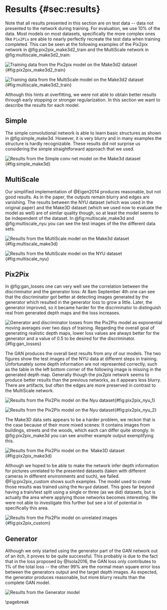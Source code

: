 # Results  {#sec:results}

Note that all results presented in this section are on test data -- data not presented to the network during training. For evaluation, we use 10% of the data. Most models on most datasets, specifically the more complex ones like `Pix2Pix` are able to nearly perfectly recreate the test data when training completed. This can be seen at the following examples of the Pix2pix network in @fig:pix2pix_make3d2_train and the MultiScale network in @fig:multiscale_make3d2_train:

![Training data from the `Pix2pix` model on the `Make3d2` dataset](assets/pix2pix_make3d2_train.png){#fig:pix2pix_make3d2_train}

![Training data from the `MultiScale` model on the `Make3d2` dataset](assets/multiscale_make3d2_train.png){#fig:multiscale_make3d2_train}

Although this hints at overfitting, we were not able to obtain better results through early stopping or stronger regularization. In this section we want to describe the results for each model.

## Simple

The simple convolutional network is able to learn basic structures as shown in @fig:simple_make3d. However, it is very blurry and in many examples the structure is hardly recognizable. These results did not surprise us considering the simple straightforward approach that we used.

![Results from the `Simple conv net` model on the `Make3d` dataset](assets/simple_make3d.png){#fig:simple_make3d}

## MultiScale

Our simplified implementation of @Eigen2014 produces reasonable, but not good results. As in the paper, the outputs remain blurry and edges are vanishing. The results between the NYU dataset (which was used in the original paper) and the Make3D dataset (which we used now to evaluate the model as well) are of similar quality though, so at least the model seems to be independent of the dataset. In @fig:multiscale_make3d and @fig:multiscale_nyu you can see the test images of the the different data sets.

![Results from the `MultiScale` model on the `Make3d` dataset](assets/multiscale_make3d.png){#fig:multiscale_make3d}

![Results from the `MultiScale` model on the `NYU` dataset](assets/multiscale_nyu.png){#fig:multiscale_nyu}

## Pix2Pix

In @fig:gan_losses one can very well see the correlation between the discriminator and the generator loss: At 8am September 4th one can see that the discriminator got better at detecting images generated by the generator which resulted in the generator loss to grow a little. Later, the generator improved, so it became harder for the discriminator to distinguish real from generated depth maps and the loss increases.

![Generator and discriminator losses from the Pix2Pix model as exponential moving averages over two days of training. Regarding the overall goal of generating realistic depth maps, lower loss values are always better for the generator and a value of 0.5 to be desired for the discriminator.](assets/gan_losses.png){#fig:gan_losses}

The GAN produces the overall best results from any of our models. The two figures show the test images of the NYU data at different steps in training. Unfortunately some depth information are not represented correctly, such as the table in the left bottom corner of the following image is missing in the generated depth map. Generally though the pix2pix network seems to produce better results than the previous networks, as it appears less blurry. There are artifacts, but often the edges are more preserved in contrast to the MultiScale network.

![Results from the `Pix2Pix` model on the `Nyu` dataset](assets/pix2pix_nyu_1.png){#fig:pix2pix_nyu_1}

![Results from the `Pix2Pix` model on the `Nyu` dataset](assets/pix2pix_nyu_2.png){#fig:pix2pix_nyu_2}

The Make3D data sets appears to be a harder problem, we reckon that is the case because of their more mixed scenes: It contains images from buildings, streets and the woods, which each can differ quite strongly. In @fig:pix2pix_make3d you can see another example output exemplifying this.

![Results from the `Pix2Pix` model on the `Make3D dataset](assets/pix2pix_make3d.png){#fig:pix2pix_make3d}

Although we hoped to be able to make the network infer depth information for pictures unrelated to the presented datasets (taken with different cameras in different environments and such), we failed. @Fig:pix2pix_custom shows such examples. The model used to create those results was trained using the `Merged` dataset. This goes far beyond having a train/test split using a single or three (as we did) datasets, but is actually the area where applying those networks becomes interesting. We were not able to investigate this further but see a lot of potential in specifically this area.

![Results from the `Pix2Pix` model on unrelated images](assets/pix2pix_custom.png){#fig:pix2pix_custom}


## Generator
Although we only started using the generator part of the GAN network out of an itch, it proves to be quite successful. This probably is due to the fact that in the loss proposed by @Isola2016, the GAN loss only contributes to 1% of the total loss -- the other 99% are the normal mean square error loss between the generators output and the target depth images. As expected, the generator produces reasonable, but more blurry results than the complete GAN model.

![Results from the `Generator` model](assets/generator_nyu.png)

\pagebreak
